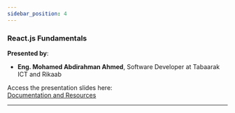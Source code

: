 ```yaml
---
sidebar_position: 4
---
```


### **React.js Fundamentals**

**Presented by**:
- **Eng. Mohamed Abdirahman Ahmed**, Software Developer at Tabaarak ICT and Rikaab

Access the presentation slides here:  
[Documentation and Resources](../../presentations/241222-SDT-Reactjs.pdf)

---
